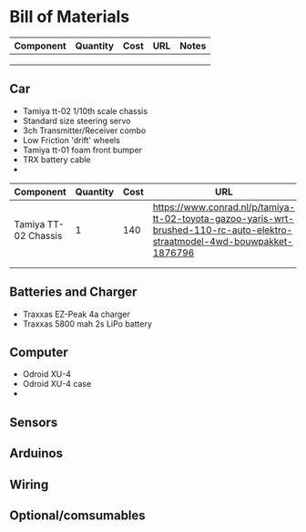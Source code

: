 # Bill of Materials
| Component| Quantity | Cost | URL | Notes |
| --- | --- | --- | --- | --- |
| | | | | |
| | | | | |
| | | | | |



## Car
 - Tamiya tt-02 1/10th scale chassis
 - Standard size steering servo
 - 3ch Transmitter/Receiver combo
 - Low Friction 'drift' wheels
 - Tamiya tt-01 foam front bumper
 - TRX battery cable
 - 
| Component| Quantity | Cost | URL | Notes |
| --- | --- | --- | --- | --- |
|Tamiya TT-02 Chassis |1|140| https://www.conrad.nl/p/tamiya-tt-02-toyota-gazoo-yaris-wrt-brushed-110-rc-auto-elektro-straatmodel-4wd-bouwpakket-1876796 | |
| | | | | |
| | | | | |




## Batteries and Charger
  - Traxxas EZ-Peak 4a charger
  - Traxxas 5800 mah 2s LiPo battery

## Computer
  - Odroid XU-4
  - Odroid XU-4 case
  - 

## Sensors

## Arduinos

## Wiring

## Optional/comsumables
